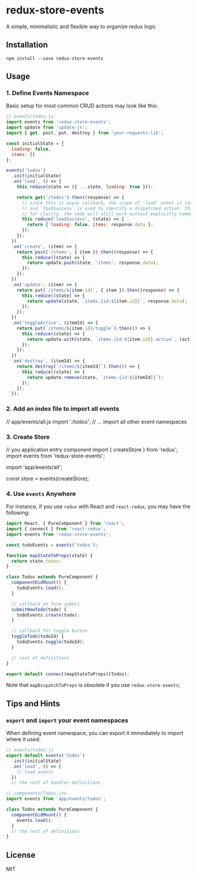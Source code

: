 redux-store-events
==================

A simple, minimalistic and flexible way to organize redux logic

## Installation

```
npm install --save redux-store-events
```

## Usage

### 1. Define Events Namespace

Basic setup for most common CRUD actions may look like this:

```js
// events/todos.js
import events from 'redux-store-events';
import update from 'update-js';
import { get, post, put, destroy } from 'your-requests-lib';

const initialState = {
  loading: false,
  items: []
};

events('todos')
  .init(initialState)
  .on('load', () => {
    this.reduce(state => ({ ...state, loading: true }));

    return get('/todos').then((response) => {
      // since this is async callback, the scope of 'load' event is lost at this point,
      // and 'loadSuccess' is used to identify a dispatched action. this is used purely
      // for clarity, the code will still work without explicitly named action.
      this.reduce('loadSuccess', (state) => {
        return { loading: false, items: response.data };
      });
    });
  })
  .on('create', (item) => {
    return post('/items', { item }).then((response) => {
      this.reduce((state) => {
        return update.push(state, 'items', response.data);
      });
    });
  })
  .on('update', (item) => {
    return put(`/items/${item.id}`, { item }).then((response) => {
      this.reduce((state) => {
        return update(state, `items.{id:${item.id}}`, response.data);
      });
    });
  })
  .on('toggleActive', (itemId) => {
    return put(`/items/${item.id}/toggle`).then(() => {
      this.reduce((state) => {
        return update.with(state, `items.{id:${item.id}}.active`, (active) => !active);
      });
    });
  })
  .on('destroy', (itemId) => {
    return destroy(`/items/${itemId}`).then(() => {
      this.reduce((state) => {
        return update.remove(state, `items.{id:${itemId}}`);
      });
    });
  });
```

### 2. Add an index file to import all events

// app/events/all.js
import './todos';
// ... import all other event namespaces

### 3. Create Store

// you application entry component
import { createStore } from 'redux';
import events from 'redux-store-events';

import 'app/events/all';

const store = events(createStore);

### 4. Use `events` Anywhere

For instance, if you use `redux` with React and `react-redux`, you may have the following:

```js
import React, { PureComponent } from 'react';
import { connect } from 'react-redux';
import events from 'redux-store-events';

const todoEvents = events('todos');

function mapStateToProps(state) {
  return state.todos;
}

class Todos extends PureComponent {
  componentDidMount() {
    todoEvents.load();
  }

  // callback on form submit
  submitNewTodo(todo) {
    todoEvents.create(todo);
  }

  // callback for toggle button
  toggleTodo(todoId) {
    todoEvents.toggle(todoId);
  }

  // rest of definitions
}

export default connect(mapStateToProps)(Todos);
```

Note that `mapDispatchToProps` is obsolete if you use `redux-store-events`;

## Tips and Hints

### `export` and `import` your event namespaces

When defining event namespace, you can export it immediately to import where it used:

```js
// events/todos.js
export default events('todos')
  .init(initialState)
  .on('load', () => {
    // load events
  })
  // the rest of handler definitions

// components/Todos.jsx
import events from 'app/events/todos';

class Todos extends PureComponent {
  componentDidMount() {
    events.load();
  }
  // the rest of definitions
}
```

## License

MIT
